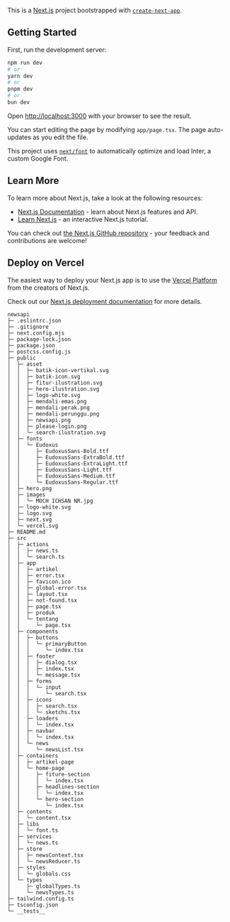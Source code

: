 This is a [Next.js](https://nextjs.org/) project bootstrapped with [`create-next-app`](https://github.com/vercel/next.js/tree/canary/packages/create-next-app).

## Getting Started

First, run the development server:

```bash
npm run dev
# or
yarn dev
# or
pnpm dev
# or
bun dev
```

Open [http://localhost:3000](http://localhost:3000) with your browser to see the result.

You can start editing the page by modifying `app/page.tsx`. The page auto-updates as you edit the file.

This project uses [`next/font`](https://nextjs.org/docs/basic-features/font-optimization) to automatically optimize and load Inter, a custom Google Font.

## Learn More

To learn more about Next.js, take a look at the following resources:

- [Next.js Documentation](https://nextjs.org/docs) - learn about Next.js features and API.
- [Learn Next.js](https://nextjs.org/learn) - an interactive Next.js tutorial.

You can check out [the Next.js GitHub repository](https://github.com/vercel/next.js/) - your feedback and contributions are welcome!

## Deploy on Vercel

The easiest way to deploy your Next.js app is to use the [Vercel Platform](https://vercel.com/new?utm_medium=default-template&filter=next.js&utm_source=create-next-app&utm_campaign=create-next-app-readme) from the creators of Next.js.

Check out our [Next.js deployment documentation](https://nextjs.org/docs/deployment) for more details.

```
newsapi
├─ .eslintrc.json
├─ .gitignore
├─ next.config.mjs
├─ package-lock.json
├─ package.json
├─ postcss.config.js
├─ public
│  ├─ asset
│  │  ├─ batik-icon-vertikal.svg
│  │  ├─ batik-icon.svg
│  │  ├─ fitur-ilustration.svg
│  │  ├─ hero-ilustration.svg
│  │  ├─ logo-white.svg
│  │  ├─ mendali-emas.png
│  │  ├─ mendali-perak.png
│  │  ├─ mendali-perunggu.png
│  │  ├─ newsapi.png
│  │  ├─ please-login.png
│  │  └─ search-ilustration.svg
│  ├─ fonts
│  │  └─ Eudoxus
│  │     ├─ EudoxusSans-Bold.ttf
│  │     ├─ EudoxusSans-ExtraBold.ttf
│  │     ├─ EudoxusSans-ExtraLight.ttf
│  │     ├─ EudoxusSans-Light.ttf
│  │     ├─ EudoxusSans-Medium.ttf
│  │     └─ EudoxusSans-Regular.ttf
│  ├─ hero.png
│  ├─ images
│  │  └─ MOCH ICHSAN NR.jpg
│  ├─ logo-white.svg
│  ├─ logo.svg
│  ├─ next.svg
│  └─ vercel.svg
├─ README.md
├─ src
│  ├─ actions
│  │  ├─ news.ts
│  │  └─ search.ts
│  ├─ app
│  │  ├─ artikel
│  │  ├─ error.tsx
│  │  ├─ favicon.ico
│  │  ├─ global-error.tsx
│  │  ├─ layout.tsx
│  │  ├─ not-found.tsx
│  │  ├─ page.tsx
│  │  ├─ produk
│  │  └─ tentang
│  │     └─ page.tsx
│  ├─ components
│  │  ├─ buttons
│  │  │  └─ primaryButton
│  │  │     └─ index.tsx
│  │  ├─ footer
│  │  │  ├─ dialog.tsx
│  │  │  ├─ index.tsx
│  │  │  └─ message.tsx
│  │  ├─ forms
│  │  │  └─ input
│  │  │     └─ search.tsx
│  │  ├─ icons
│  │  │  ├─ search.tsx
│  │  │  └─ sketchs.tsx
│  │  ├─ loaders
│  │  │  └─ index.tsx
│  │  ├─ navbar
│  │  │  └─ index.tsx
│  │  └─ news
│  │     └─ newsList.tsx
│  ├─ containers
│  │  ├─ artikel-page
│  │  └─ home-page
│  │     ├─ fiture-section
│  │     │  └─ index.tsx
│  │     ├─ headlines-section
│  │     │  └─ index.tsx
│  │     └─ hero-section
│  │        └─ index.tsx
│  ├─ contents
│  │  └─ content.tsx
│  ├─ libs
│  │  └─ font.ts
│  ├─ services
│  │  └─ news.ts
│  ├─ store
│  │  ├─ newsContext.tsx
│  │  └─ newsReducer.ts
│  ├─ styles
│  │  └─ globals.css
│  └─ types
│     ├─ globalTypes.ts
│     └─ newsTypes.ts
├─ tailwind.config.ts
├─ tsconfig.json
└─ __tests__

```
